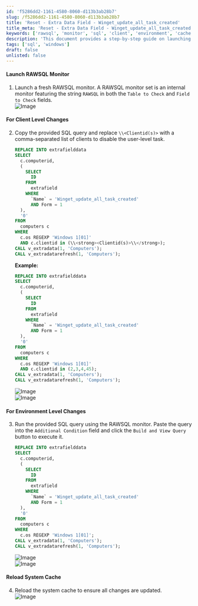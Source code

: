 ```yaml
---
id: 'f5286dd2-1161-4580-8060-d113b3ab28b7'
slug: /f5286dd2-1161-4580-8060-d113b3ab28b7
title: 'Reset - Extra Data Field - Winget_update_all_task_created'
title_meta: 'Reset - Extra Data Field - Winget_update_all_task_created'
keywords: ['rawsql', 'monitor', 'sql', 'client', 'environment', 'cache']
description: 'This document provides a step-by-step guide on launching a RAWSQL monitor, executing SQL queries for client and environment level changes, and reloading the system cache to ensure all changes are applied. It includes examples and images to assist users in the process.'
tags: ['sql', 'windows']
draft: false
unlisted: false
---
```


#### Launch RAWSQL Monitor

1. Launch a fresh RAWSQL monitor. A RAWSQL monitor set is an internal monitor featuring the string `RAWSQL` in both the `Table to Check` and `Field to Check` fields.  
   ![Image](../../../static/img/docs/f5286dd2-1161-4580-8060-d113b3ab28b7/image_1.png)

#### For Client Level Changes

2. Copy the provided SQL query and replace `\\<Clientid(s)>` with a comma-separated list of clients to disable the user-level task.  

   ```sql
   REPLACE INTO extrafielddata 
   SELECT 
     c.computerid, 
     ( 
       SELECT 
         ID 
       FROM 
         extrafield 
       WHERE 
         `Name` = 'Winget_update_all_task_created' 
         AND Form = 1 
     ), 
     '0' 
   FROM 
     computers c 
   WHERE 
     c.os REGEXP 'Windows 1[01]' 
     AND c.clientid in (\\<strong><Clientid(s)>\\</strong>); 
   CALL v_extradata(1, 'Computers'); 
   CALL v_extradatarefresh(1, 'Computers');
   ```

   **Example:**

   ```sql
   REPLACE INTO extrafielddata 
   SELECT 
     c.computerid, 
     ( 
       SELECT 
         ID 
       FROM 
         extrafield 
       WHERE 
         `Name` = 'Winget_update_all_task_created' 
         AND Form = 1 
     ), 
     '0' 
   FROM 
     computers c 
   WHERE 
     c.os REGEXP 'Windows 1[01]' 
     AND c.clientid in (2,3,4,45); 
   CALL v_extradata(1, 'Computers'); 
   CALL v_extradatarefresh(1, 'Computers');
   ```

   ![Image](../../../static/img/docs/f5286dd2-1161-4580-8060-d113b3ab28b7/image_2.png)  
   ![Image](../../../static/img/docs/f5286dd2-1161-4580-8060-d113b3ab28b7/image_3.png)

#### For Environment Level Changes

3. Run the provided SQL query using the RAWSQL monitor. Paste the query into the `Additional Condition` field and click the `Build and View Query` button to execute it.

   ```sql
   REPLACE INTO extrafielddata 
   SELECT 
     c.computerid, 
     ( 
       SELECT 
         ID 
       FROM 
         extrafield 
       WHERE 
         `Name` = 'Winget_update_all_task_created' 
         AND Form = 1 
     ), 
     '0' 
   FROM 
     computers c 
   WHERE 
     c.os REGEXP 'Windows 1[01]'; 
   CALL v_extradata(1, 'Computers'); 
   CALL v_extradatarefresh(1, 'Computers');
   ```

   ![Image](../../../static/img/docs/f5286dd2-1161-4580-8060-d113b3ab28b7/image_4.png)  
   ![Image](../../../static/img/docs/f5286dd2-1161-4580-8060-d113b3ab28b7/image_5.png)

#### Reload System Cache

4. Reload the system cache to ensure all changes are updated.  
   ![Image](../../../static/img/docs/f5286dd2-1161-4580-8060-d113b3ab28b7/image_6.png)



